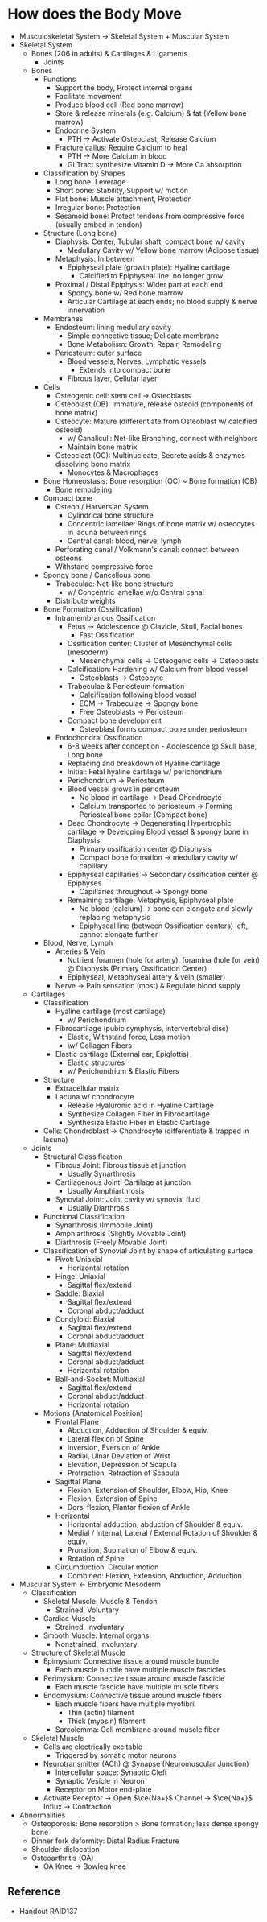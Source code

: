 # How does the Body Move

* Musculoskeletal System → Skeletal System + Muscular System
* Skeletal System
  * Bones (206 in adults) & Cartilages & Ligaments
    * Joints
  * Bones
    * Functions
      * Support the body, Protect internal organs
      * Facilitate movement
      * Produce blood cell (Red bone marrow)
      * Store & release minerals (e.g. Calcium) & fat (Yellow bone marrow)
      * Endocrine System
        * PTH → Activate Osteoclast; Release Calcium
      * Fracture callus; Require Calcium to heal
        * PTH → More Calcium in blood
        * GI Tract synthesize Vitamin D → More Ca absorption
    * Classification by Shapes
      * Long bone: Leverage
      * Short bone: Stability, Support w/ motion
      * Flat bone: Muscle attachment, Protection
      * Irregular bone: Protection
      * Sesamoid bone: Protect tendons from compressive force (usually embed in tendon)
    * Structure (Long bone)
      * Diaphysis: Center, Tubular shaft, compact bone w/ cavity
        * Medullary Cavity w/ Yellow bone marrow (Adipose tissue)
      * Metaphysis: In between
        * Epiphyseal plate (growth plate): Hyaline cartilage
          * Calcified to Epiphyseal line: no longer grow
      * Proximal / Distal Epiphysis: Wider part at each end
        * Spongy bone w/ Red bone marrow
        * Articular Cartilage at each ends; no blood supply & nerve innervation
    * Membranes
      * Endosteum: lining medullary cavity
        * Simple connective tissue; Delicate membrane
        * Bone Metabolism: Growth, Repair, Remodeling
      * Periosteum: outer surface
        * Blood vessels, Nerves, Lymphatic vessels
          * Extends into compact bone
        * Fibrous layer, Cellular layer
    * Cells
      * Osteogenic cell: stem cell → Osteoblasts
      * Osteoblast (OB): Immature, release osteoid (components of bone matrix)
      * Osteocyte: Mature (differentiate from Osteoblast w/ calcified osteoid)
        * w/ Canaliculi: Net-like Branching, connect with neighbors
        * Maintain bone matrix
      * Osteoclast (OC): Multinucleate, Secrete acids & enzymes dissolving bone matrix
        * Monocytes & Macrophages
    * Bone Homeostasis: Bone resorption (OC) ~ Bone formation (OB)
      * Bone remodeling
    * Compact bone
      * Osteon / Harversian System
        * Cylindrical bone structure
        * Concentric lamellae: Rings of bone matrix w/ osteocytes in lacuna between rings
        * Central canal: blood, nerve, lymph
      * Perforating canal / Volkmann's canal: connect between osteons
      * Withstand compressive force
    * Spongy bone / Cancellous bone
      * Trabeculae: Net-like bone structure
        * w/ Concentric lamellae w/o Central canal
      * Distribute weights
    * Bone Formation (Ossification)
      * Intramembranous Ossification
        * Fetus → Adolescence @ Clavicle, Skull, Facial bones
          * Fast Ossification
        * Ossification center: Cluster of Mesenchymal cells (mesoderm)
          * Mesenchymal cells → Osteogenic cells → Osteoblasts
        * Calcification: Hardening w/ Calcium from blood vessel
          * Osteoblasts → Osteocyte
        * Trabeculae & Periosteum formation
          * Calcification following blood vessel
          * ECM → Trabeculae → Spongy bone
          * Free Osteoblasts → Periosteum
        * Compact bone development
          * Osteoblast forms compact bone under periosteum
      * Endochondral Ossification
        * 6-8 weeks after conception - Adolescence @ Skull base, Long bone
        * Replacing and breakdown of Hyaline cartilage
        * Initial: Fetal hyaline cartilage w/ perichondrium
        * Perichondrium → Periosteum
        * Blood vessel grows in periosteum
          * No blood in cartilage → Dead Chondrocyte
          * Calcium transported to periosteum → Forming Periosteal bone collar (Compact bone)
        * Dead Chondrocyte → Degenerating Hypertrophic cartilage → Developing Blood vessel & spongy bone in Diaphysis
          * Primary ossification center @ Diaphysis
          * Compact bone formation → medullary cavity w/ capillary
        * Epiphyseal capillaries → Secondary ossification center @ Epiphyses
          * Capillaries throughout → Spongy bone
        * Remaining cartilage: Metaphysis, Epiphyseal plate
          * No blood (calcium) → bone can elongate and slowly replacing metaphysis
          * Epiphyseal line (between Ossification centers) left, cannot elongate further
    * Blood, Nerve, Lymph
      * Arteries & Vein
        * Nutrient foramen (hole for artery), foramina (hole for vein) @ Diaphysis (Primary Ossification Center)
        * Epiphyseal, Metaphyseal artery & vein (smaller)
      * Nerve → Pain sensation (most) & Regulate blood supply
  * Cartilages
    * Classification
      * Hyaline cartilage (most cartilage)
        * w/ Perichondrium
      * Fibrocartilage (pubic symphysis, intervertebral disc)
        * Elastic, Withstand force, Less motion
        * \\w/ Collagen Fibers
      * Elastic cartilage (External ear, Epiglottis)
        * Elastic structures
        * w/ Perichondrium & Elastic Fibers
    * Structure
      * Extracellular matrix
      * Lacuna w/ chondrocyte
        * Release Hyaluronic acid in Hyaline Cartilage
        * Synthesize Collagen Fiber in Fibrocartilage
        * Synthesize Elastic Fiber in Elastic Cartilage
    * Cells: Chondroblast → Chondrocyte (differentiate & trapped in lacuna)
  * Joints
    * Structural Classification
      * Fibrous Joint: Fibrous tissue at junction
        * Usually Synarthrosis
      * Cartilagenous Joint: Cartilage at junction
        * Usually Amphiarthrosis
      * Synovial Joint: Joint cavity w/ synovial fluid
        * Usually Diarthrosis
    * Functional Classification
      * Synarthrosis (Immobile Joint)
      * Amphiarthrosis (Slightly Movable Joint)
      * Diarthrosis (Freely Movable Joint)
    * Classification of Synovial Joint by shape of articulating surface
      * Pivot: Uniaxial
        * Horizontal rotation
      * Hinge: Uniaxial
        * Sagittal flex/extend
      * Saddle: Biaxial
        * Sagittal flex/extend
        * Coronal abduct/adduct
      * Condyloid: Biaxial
        * Sagittal flex/extend
        * Coronal abduct/adduct
      * Plane: Multiaxial
        * Sagittal flex/extend
        * Coronal abduct/adduct
        * Horizontal rotation
      * Ball-and-Socket: Multiaxial
        * Sagittal flex/extend
        * Coronal abduct/adduct
        * Horizontal rotation
    * Motions (Anatomical Position)
      * Frontal Plane
        * Abduction, Adduction of Shoulder & equiv.
        * Lateral flexion of Spine
        * Inversion, Eversion of Ankle
        * Radial, Ulnar Deviation of Wrist
        * Elevation, Depression of Scapula
        * Protraction, Retraction of Scapula
      * Sagittal Plane
        * Flexion, Extension of Shoulder, Elbow, Hip, Knee
        * Flexion, Extension of Spine
        * Dorsi flexion, Plantar flexion of Ankle
      * Horizontal
        * Horizontal adduction, abduction of Shoulder & equiv.
        * Medial / Internal, Lateral / External Rotation of Shoulder & equiv.
        * Pronation, Supination of Elbow & equiv.
        * Rotation of Spine
      * Circumduction: Circular motion
        * Combined: Flexion, Extension, Abduction, Adduction
* Muscular System ← Embryonic Mesoderm
  * Classification
    * Skeletal Muscle: Muscle & Tendon
      * Strained, Voluntary
    * Cardiac Muscle
      * Strained, Involuntary
    * Smooth Muscle: Internal organs
      * Nonstrained, Involuntary
  * Structure of Skeletal Muscle
    * Epimysium: Connective tissue around muscle bundle
      * Each muscle bundle have multiple muscle fascicles
    * Perimysium: Connective tissue around muscle fascicle
      * Each muscle fascicle have multiple muscle fibers
    * Endomysium: Connective tissue around muscle fibers
      * Each muscle fibers have multiple myofibril
        * Thin (actin) filament
        * Thick (myosin) filament
      * Sarcolemma: Cell membrane around muscle fiber
  * Skeletal Muscle
    * Cells are electrically excitable
      * Triggered by somatic motor neurons
    * Neurotransmitter (ACh) @ Synapse (Neuromuscular Junction)
      * Intercellular space: Synaptic Cleft
      * Synaptic Vesicle in Neuron
      * Receptor on Motor end-plate
    * Activate Receptor → Open $\ce{Na+}$ Channel → $\ce{Na+}$ Influx → Contraction
* Abnormalities
  * Osteoporosis: Bone resorption > Bone formation; less dense spongy bone
  * Dinner fork deformity: Distal Radius Fracture
  * Shoulder dislocation
  * Osteoarthritis (OA)
    * OA Knee → Bowleg knee

## Reference

* Handout RAID137
